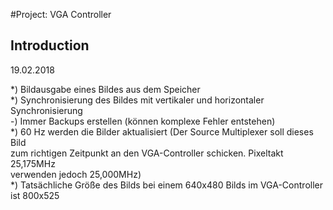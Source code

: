 #Project: VGA Controller
## Introduction
19.02.2018

*) Bildausgabe eines Bildes aus dem Speicher  
*) Synchronisierung des Bildes mit vertikaler und horizontaler Synchronisierung  
-) Immer Backups erstellen (können komplexe Fehler entstehen)  
*) 60 Hz werden die Bilder aktualisiert (Der Source Multiplexer soll dieses Bild  
   zum richtigen Zeitpunkt an den VGA-Controller schicken. Pixeltakt 25,175MHz  
   verwenden jedoch 25,000MHz)  
*) Tatsächliche Größe des Bilds bei einem 640x480 Bilds im VGA-Controller ist 800x525  
